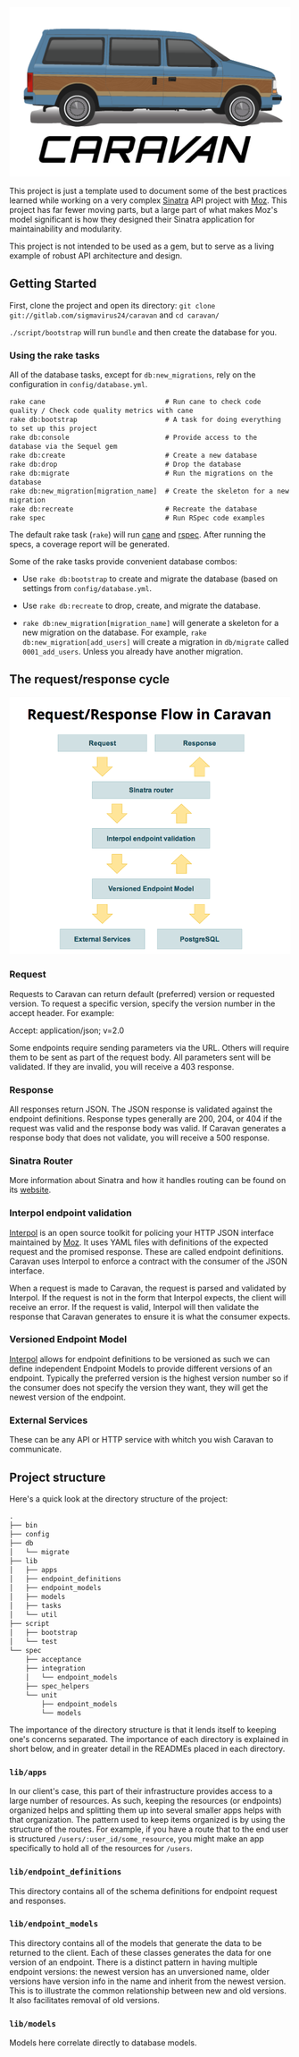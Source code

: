 ![Caravan](caravan_logo.png)

This project is just a template used to document some of the best practices
learned while working on a very complex [Sinatra][sinatra] API project with
[Moz][].  This project has far fewer moving parts, but a large part of
what makes Moz's model significant is how they designed their Sinatra
application for maintainability and modularity.

This project is not intended to be used as a gem, but to serve as a living
example of robust API architecture and design.

## Getting Started

First, clone the project and open its directory: `git clone
git://gitlab.com/sigmavirus24/caravan` and `cd caravan/`

`./script/bootstrap` will run `bundle` and then create the database for you.

### Using the rake tasks

All of the database tasks, except for `db:new_migrations`, rely on the
configuration in `config/database.yml`.

    rake cane                              # Run cane to check code quality / Check code quality metrics with cane
    rake db:bootstrap                      # A task for doing everything to set up this project
    rake db:console                        # Provide access to the database via the Sequel gem
    rake db:create                         # Create a new database
    rake db:drop                           # Drop the database
    rake db:migrate                        # Run the migrations on the database
    rake db:new_migration[migration_name]  # Create the skeleton for a new migration
    rake db:recreate                       # Recreate the database
    rake spec                              # Run RSpec code examples

The default rake task (`rake`) will run [cane](https://github.com/square/cane)
and [rspec](https://github.com/rspec/rspec).  After running the specs, a
coverage report will be generated.

Some of the rake tasks provide convenient database combos:

* Use `rake db:bootstrap` to create and migrate the database (based on
  settings from `config/database.yml`.

* Use `rake db:recreate` to drop, create, and migrate the database.

* `rake db:new_migration[migration_name]` will generate a skeleton for a new
  migration on the database. For example, `rake db:new_migration[add_users]`
  will create a migration in `db/migrate` called `0001_add_users`. Unless you
  already have another migration.

## The request/response cycle

![Flow graph](caravan_diagram.png)

### Request

Requests to Caravan can return default (preferred) version or
 requested version. To request a specific version, specify the version
 number in the accept header. For example:

  Accept: application/json; v=2.0

Some endpoints require sending parameters via the URL. Others will require
 them to be sent as part of the request body. All parameters sent will be
 validated. If they are invalid, you will receive a 403 response.

### Response

All responses return JSON. The JSON response is validated against the
 endpoint definitions. Response types generally are 200, 204, or 404
 if the request was valid and the response body was valid. If Caravan
 generates a response body that does not validate, you will receive
 a 500 response.

### Sinatra Router

More information about Sinatra and how it handles routing can be found on its
[website][sinatra].

### Interpol endpoint validation

[Interpol][] is an open source toolkit for policing your HTTP JSON interface
maintained by [Moz][]. It uses YAML files with definitions of the expected
request and the promised response. These are called endpoint definitions.
Caravan uses Interpol to enforce a contract with the consumer of the JSON
interface.

When a request is made to Caravan, the request is parsed and validated by
Interpol. If the request is not in the form that Interpol expects, the
client will receive an error. If the request is valid, Interpol will then
validate the response that Caravan generates to ensure it is what the consumer
expects.

### Versioned Endpoint Model

[Interpol][] allows for endpoint definitions to be versioned as such we can
define independent Endpoint Models to provide different versions of an
endpoint. Typically the preferred version is the highest version number so if
the consumer does not specify the version they want, they will get the newest
version of the endpoint.

### External Services

These can be any API or HTTP service with whitch you wish Caravan to communicate.

## Project structure

Here's a quick look at the directory structure of the project:

    .
    ├── bin
    ├── config
    ├── db
    │   └── migrate
    ├── lib
    │   ├── apps
    │   ├── endpoint_definitions
    │   ├── endpoint_models
    │   ├── models
    │   ├── tasks
    │   └── util
    ├── script
    │   ├── bootstrap
    │   └── test
    └── spec
        ├── acceptance
        ├── integration
        │   └── endpoint_models
        ├── spec_helpers
        └── unit
            ├── endpoint_models
            └── models


The importance of the directory structure is that it lends itself to keeping
one's concerns separated. The importance of each directory is explained in
short below, and in greater detail in the READMEs placed in each directory.

### `lib/apps`

In our client's case, this part of their infrastructure provides access to a
large number of resources. As such, keeping the resources (or endpoints)
organized helps and splitting them up into several smaller apps helps with
that organization. The pattern used to keep items organized is by using the
structure of the routes. For example, if you have a route that to the end user
is structured `/users/:user_id/some_resource`, you might make an app
specifically to hold all of the resources for `/users`.

### `lib/endpoint_definitions`

This directory contains all of the schema definitions for endpoint request and
responses.

### `lib/endpoint_models`

This directory contains all of the models that generate the data to be returned
to the client. Each of these classes generates the data for one version of an
endpoint. There is a distinct pattern in having multiple endpoint versions: the
 newest version has an unversioned name, older versions have version info in the
 name and inherit from the newest version. This is to illustrate the common
 relationship between new and old versions. It also facilitates removal of old
 versions.

### `lib/models`

Models here correlate directly to database models.

[sinatra]: http://sinatrarb.com/
[Moz]: http://moz.com/
[Interpol]: https://github.com/seomoz/interpol
